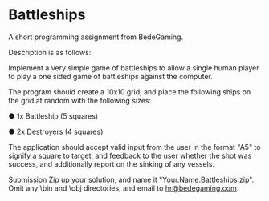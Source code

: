 Battleships
==

A short programming assignment from BedeGaming.

Description is as follows:

Implement a very simple game of battleships to allow a single human player to play a
one sided game of battleships against the computer.

The program should create a 10x10 grid, and place the following ships on the grid at
random with the following sizes:

● 1x Battleship (5 squares)

● 2x Destroyers (4 squares)

The application should accept valid input from the user in the format "A5" to signify
a square to target, and feedback to the user whether the shot was success, and
additionally report on the sinking of any vessels.

Submission Zip up your solution, and name it "Your.Name.Battleships.zip". Omit any
\bin and \obj directories, and email to hr@bedegaming.com.